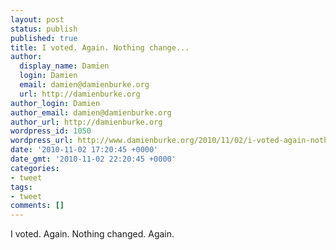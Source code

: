 ```yaml
---
layout: post
status: publish
published: true
title: I voted. Again. Nothing change...
author:
  display_name: Damien
  login: Damien
  email: damien@damienburke.org
  url: http://damienburke.org
author_login: Damien
author_email: damien@damienburke.org
author_url: http://damienburke.org
wordpress_id: 1050
wordpress_url: http://www.damienburke.org/2010/11/02/i-voted-again-nothing-change/
date: '2010-11-02 17:20:45 +0000'
date_gmt: '2010-11-02 22:20:45 +0000'
categories:
- tweet
tags:
- tweet
comments: []
---
```

<p>I voted. Again. Nothing changed. Again.</p>
